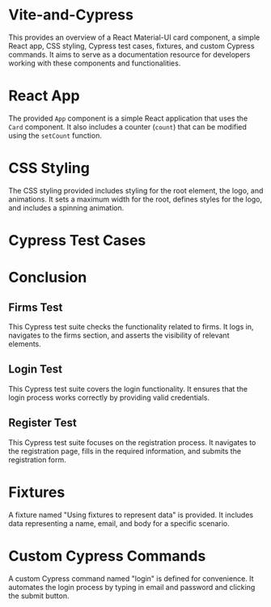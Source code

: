 # Vite-and-Cypress 

This provides an overview of a React Material-UI card component, a simple React app, CSS styling, Cypress test cases, fixtures, and custom Cypress commands. It aims to serve as a documentation resource for developers working with these components and functionalities.

# React App

The provided `App` component is a simple React application that uses the `Card` component. It also includes a counter (`count`) that can be modified using the `setCount` function.

# CSS Styling

The CSS styling provided includes styling for the root element, the logo, and animations. It sets a maximum width for the root, defines styles for the logo, and includes a spinning animation.

# Cypress Test Cases

# Conclusion

## Firms Test

This Cypress test suite checks the functionality related to firms. It logs in, navigates to the firms section, and asserts the visibility of relevant elements.

## Login Test

This Cypress test suite covers the login functionality. It ensures that the login process works correctly by providing valid credentials.

## Register Test

This Cypress test suite focuses on the registration process. It navigates to the registration page, fills in the required information, and submits the registration form.

# Fixtures

A fixture named "Using fixtures to represent data" is provided. It includes data representing a name, email, and body for a specific scenario.

# Custom Cypress Commands

A custom Cypress command named "login" is defined for convenience. It automates the login process by typing in email and password and clicking the submit button.



